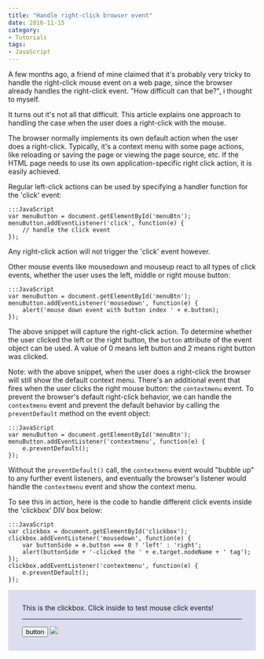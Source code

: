 ```yaml
---
title: "Handle right-click browser event"
date: 2016-11-15
category:
- Tutorials
tags:
- JavaScript
---
```


A few months ago, a friend of mine claimed that it's probably very tricky to handle the right-click mouse event on a web page, since the browser already handles the right-click event. "How difficult can that be?", i thought to myself.

It turns out it's not all that difficult. This article explains one approach to handling the case when the user does a right-click with the mouse.

The browser normally implements its own default action when the user does a right-click. Typically, it's a context menu with some page actions, like reloading or saving the page or viewing the page source, etc. If the HTML page needs to use its own application-specific right click action, it is easily achieved.

Regular left-click actions can be used by specifying a handler function for the 'click' event:

    :::JavaScript
    var menuButton = document.getElementById('menuBtn');
    menuButton.addEventListener('click', function(e) {
        // handle the click event
    });

Any right-click action will not trigger the 'click' event however.

Other mouse events like mousedown and mouseup react to all types of click events, whether the user uses the left, middle or right mouse button:

    :::JavaScript
    var menuButton = document.getElementById('menuBtn');
    menuButton.addEventListener('mousedown', function(e) {
        alert('mouse down event with button index ' + e.button);
    });

The above snippet will capture the right-click action. To determine whether the user clicked the left or the right button, the `button` attribute of the event object can be used. A value of 0 means left button and 2 means right button was clicked.

Note: with the above snippet, when the user does a right-click the browser will still show the default context menu. There's an additional event that fires when the user clicks the right mouse button: the `contextmenu` event. To prevent the browser's default right-click behavior, we can handle the `contextmenu` event and prevent the default behavior by calling the `preventDefault` method on the event object:

    :::JavaScript
    var menuButton = document.getElementById('menuBtn');
    menuButton.addEventListener('contextmenu', function(e) {
        e.preventDefault();
    });

Without the `preventDefault()` call, the `contextmenu` event would "bubble up" to any further event listeners, and eventually the browser's listener would handle the `contextmenu` event and show the context menu.

To see this in action, here is the code to handle different click events inside the 'clickbox' DIV box below:

    :::JavaScript
    var clickbox = document.getElementById('clickbox');
    clickbox.addEventListener('mousedown', function(e) {
        var buttonSide = e.button === 0 ? 'left' : 'right';
        alert(buttonSide + '-clicked the ' + e.target.nodeName + ' tag');
    });
    clickbox.addEventListener('contextmenu', function(e) {
        e.preventDefault();
    });

<div id='clickbox' style='background-color: #ddddee; padding: 2em'>
    This is the clickbox. Click inside to test mouse click events!
    <hr>
    <button>button</button>
    <img src='{static}/extras/cat.png'>
</div>
<script src="{static}/extras/handle-right-click.js"></script>


